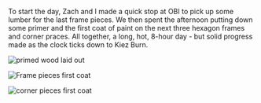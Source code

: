 To start the day, Zach and I made a quick stop at OBI to pick up some lumber for the last frame pieces. We then spent the afternoon putting down some primer and the first coat of paint on the next three hexagon frames and corner praces. All together, a long, hot, 8-hour day - but solid progress made as the clock ticks down to Kiez Burn.

![primed wood laid out](/img/build4_primedwood.jpeg#500x)

![Frame pieces first coat](/img/build4_framefirstcoat.jpeg#500x)

![corner pieces first coat](/img/build4_firstcoat_paint.jpeg#500x)
